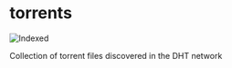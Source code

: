 torrents 
========
![Indexed](https://img.shields.io/badge/indexed-27178-blue)

Collection of torrent files discovered in the DHT network
